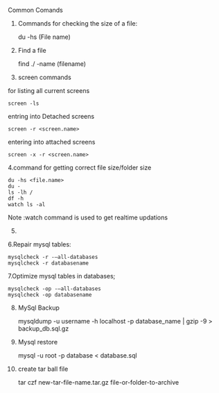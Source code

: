 Common Comands

1. Commands for checking the size of a file:

	du -hs  (File name)

2. Find a file

	find ./ -name (filename)

3. screen commands

for listing all current screens

	screen -ls

entring into Detached screens

	screen -r <screen.name>

entering into attached screens

	screen -x -r <screen.name>

4.command for getting correct file size/folder size

	du -hs <file.name> 
	du -
	ls -lh /
	df -h
	watch ls -al
Note :watch command is used to get realtime updations


5. 


6.Repair mysql tables:

	mysqlcheck -r -–all-databases
	mysqlcheck -r databasename

7.Optimize mysql tables in databases;

	mysqlcheck -op -–all-databases
	mysqlcheck -op databasename

8. MySql Backup

	mysqldump -u username -h localhost -p database_name | gzip -9 > backup_db.sql.gz

9. Mysql restore

	mysql -u root -p database < database.sql

10. create tar ball file

	tar czf new-tar-file-name.tar.gz file-or-folder-to-archive


